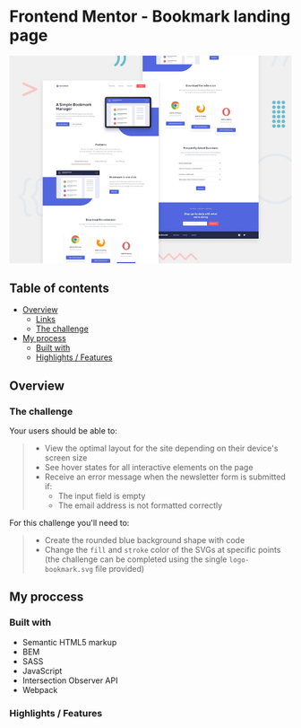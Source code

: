 # Frontend Mentor - Bookmark landing page

![Design preview for the Bookmark landing page coding challenge](./design/desktop-preview.jpg)


## Table of contents

- [Overview](#overview)
  - [Links](#links)
  - [The challenge](#the-challenge)
- [My process](#my-process)
  - [Built with](#built-with)
  - [Highlights / Features](#highlights-/-features)

## Overview

### The challenge
  Your users should be able to:
> - View the optimal layout for the site depending on their device's screen size
> - See hover states for all interactive elements on the page
> - Receive an error message when the newsletter form is submitted if:
>   - The input field is empty
>   - The email address is not formatted correctly

For this challenge you'll need to:
> - Create the rounded blue background shape with code
> - Change the `fill` and `stroke` color of the SVGs at specific points (the challenge can be completed using the single `logo-bookmark.svg` file provided)

## My proccess
### Built with
- Semantic HTML5 markup
- BEM
- SASS
- JavaScript
- Intersection Observer API
- Webpack

### Highlights / Features
